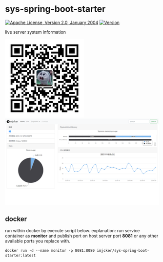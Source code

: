 # sys-spring-boot-starter
[![Apache License, Version 2.0, January 2004](https://img.shields.io/github/license/apache/maven.svg?label=License)][license]
[![Version](https://img.shields.io/maven-central/v/org.apache.maven/apache-maven.svg?label=Version)](https://imjcker.github.io)

live server system information

![index](docs/qrcode.jpg)
![index](docs/sys.png)

## docker
run within docker by execute script below.
explanation: run service container as **monitor** and publish port on host server port **8081** or any other available ports you replace with. 
```shell script
docker run -d --name monitor -p 8081:8080 imjcker/sys-spring-boot-starter:latest
```



[license]: https://www.apache.org/licenses/LICENSE-2.0